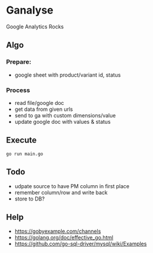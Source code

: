 # Ganalyse
Google Analytics Rocks

## Algo

### Prepare:

- google sheet with product/variant id, status


### Process

- read file/google doc
- get data from given urls
- send to ga with custom dimensions/value
- update google doc with values & status


## Execute

```
go run main.go

```

## Todo

* udpate source to have PM column in first place
* remember column/row and write back
* store to DB?


## Help

* https://gobyexample.com/channels
* https://golang.org/doc/effective_go.html
* https://github.com/go-sql-driver/mysql/wiki/Examples

